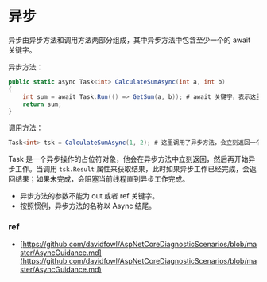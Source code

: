 # 异步

异步由异步方法和调用方法两部分组成，其中异步方法中包含至少一个的 await 关键字。

异步方法：

```c#
public static async Task<int> CalculateSumAsync(int a, int b)
{
    int sum = await Task.Run(() => GetSum(a, b)); # await 关键字，表示这里是异步操作
    return sum;
}
```

调用方法：

```c#
Task<int> tsk = CalculateSumAsync(1, 2); # 这里调用了异步方法，会立刻返回一个 Task<int> 对象，同时异步方法开始执行
```

Task<int> 是一个异步操作的占位符对象，他会在异步方法中立刻返回，然后再开始异步工作。当调用 `tsk.Result` 属性来获取结果，此时如果异步工作已经完成，会返回结果；如果未完成，会阻塞当前线程直到异步工作完成。


* 异步方法的参数不能为 out 或者 ref 关键字。
* 按照惯例，异步方法的名称以 Async 结尾。

### ref

- [https://github.com/davidfowl/AspNetCoreDiagnosticScenarios/blob/master/AsyncGuidance.md](https://github.com/davidfowl/AspNetCoreDiagnosticScenarios/blob/master/AsyncGuidance.md)
